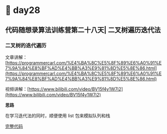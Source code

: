 # 🤔 day28

## 代码随想录算法训练营第二十八天| 二叉树遍历迭代法

### 二叉树的迭代遍历

文章讲解：[https://programmercarl.com/%E4%BA%8C%E5%8F%89%E6%A0%91%E7%9A%84%E8%BF%AD%E4%BB%A3%E9%81%8D%E5%8E%86.html](https://programmercarl.com/%E4%BA%8C%E5%8F%89%E6%A0%91%E7%9A%84%E8%BF%AD%E4%BB%A3%E9%81%8D%E5%8E%86.html)

视频讲解：[https://www.bilibili.com/video/BV15f4y1W7i2](https://www.bilibili.com/video/BV15f4y1W7i2)

**思路**

在学习迭代法的同时，顺便使用 list 包来模拟队列和栈

[完整代码](https://github.com/hd2yao/leetcode/tree/master/training/day28/interative\_traversal\_binary\_tree.go)

